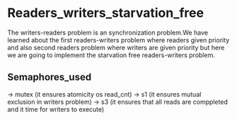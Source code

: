 # Readers_writers_starvation_free
The writers-readers problem is an synchronization problem.We have learned about the first readers-writers problem where readers given priority and also second readers problem where writers are given priority but here we are going to implement the starvation free readers-writers problem.
## Semaphores_used
-> mutex (it ensures atomicity os read_cnt) -> s1 (it ensures mutual exclusion in writers problem) -> s3 (it ensures that all reads are comppleted and it time for writers to execute)
